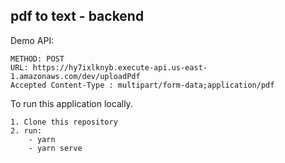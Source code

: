 ## pdf to text - backend

Demo API: 
```
METHOD: POST
URL: https://hy7ixlknyb.execute-api.us-east-1.amazonaws.com/dev/uploadPdf
Accepted Content-Type : multipart/form-data;application/pdf
```

To run this application locally.

```
1. Clone this repository
2. run:
    - yarn
    - yarn serve
```
